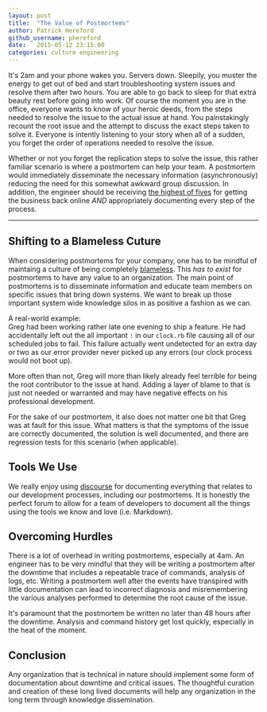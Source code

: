 ```yaml
---
layout: post
title:  "The Value of Postmortems"
author: Patrick Hereford
github_username: phereford
date:   2015-05-12 23:15:00
categories: culture engineering
---
```


It's 2am and your phone wakes you. Servers down. Sleepily, you muster the energy
to get out of bed and start troubleshooting system issues and resolve them after
two hours. You are able to go back to sleep for that extra beauty rest
before going into work. Of course the moment you are in the office, everyone
wants to know of your heroic deeds, from the steps needed to resolve the issue
to the actual issue at hand. You painstakingly recount the root issue and the
attempt to discuss the exact steps taken to solve it. Everyone is intently
listening to your story when all of a sudden, you forget the order of operations
needed to resolve the issue.

Whether or not you forget the replication steps to solve the issue, this 
rather familiar scenario is where a postmortem can help your team. A postmortem
would immediately disseminate the necessary information (asynchronously)
reducing the need for this somewhat awkward group discussion. In addition,
the engineer should be receiving [the highest of fives](http://media.giphy.com/media/Cp9cUJc4hgNvG/giphy.gif)
for getting the business back online _AND_ appropriately documenting every
step of the process.
  
---
  
## Shifting to a Blameless Cuture
When considering postmortems for your company, one has to be mindful of
maintaing a culture of being completely [blameless](https://codeascraft.com/2012/05/22/blameless-postmortems/).
This _has to exist_ for postmortems to have any value to an organization.
The main point of postmortems is to disseminate information and educate team 
members on specific issues that bring down systems. We want to break up those
important system wide knowledge silos in as positive a fashion as we can.
  
A real-world example:  
Greg had been working rather late one evening to ship a feature. He had
accidentally left out the all important `:` in our `clock.rb` file causing all
of our scheduled jobs to fail. This failure actually went undetected for an
extra day or two as our error provider never picked up any errors (our clock
process would not boot up).
  
More often than not, Greg will more than likely already feel terrible for being
the root contributor to the issue at hand. Adding a layer of blame to that is
just not needed or warranted and may have negative effects on his professional
development.
  
For the sake of our postmortem, it also does not matter one bit that Greg was at 
fault for this issue. What matters is that the symptoms of the issue are 
correctly documented, the solution is well documented, and there are regression
tests for this scenario (when applicable).

## Tools We Use
We really enjoy using [discourse](https://github.com/discourse/discourse) for
documenting everything that relates to our development processes, including
our postmortems. It is honestly the perfect forum to allow for a team of 
developers to document all the things using the tools we know and love
(i.e. Markdown).
  
## Overcoming Hurdles
There is a lot of overhead in writing postmortems, especially at 4am. An
engineer has to be very mindful that they will be writing a postmortem after
the downtime that includes a repeatable trace of commands,
analysis of logs, etc. Writing a postmortem well after the events have
transpired with little documentation can lead to incorrect diagnosis and
misremembering the various analyses performed to determine the root cause of the
issue. 

It's paramount that the postmortem be written no later than 48 hours after the
downtime. Analysis and command history get lost quickly, especially in the heat
of the moment.

## Conclusion
Any organization that is technical in nature should implement some form of 
documentation about downtime and critical issues. The thoughtful curation and 
creation of these long lived documents will help any organization in the long
term through knowledge dissemination.
